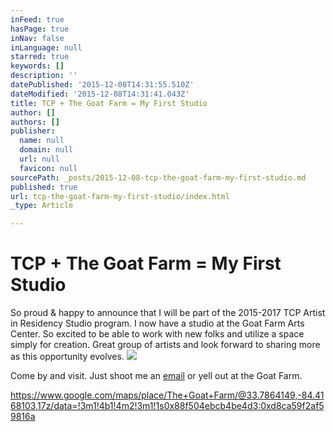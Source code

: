 ```yaml
---
inFeed: true
hasPage: true
inNav: false
inLanguage: null
starred: true
keywords: []
description: ''
datePublished: '2015-12-08T14:31:55.510Z'
dateModified: '2015-12-08T14:31:41.043Z'
title: TCP + The Goat Farm = My First Studio
author: []
authors: []
publisher:
  name: null
  domain: null
  url: null
  favicon: null
sourcePath: _posts/2015-12-08-tcp-the-goat-farm-my-first-studio.md
published: true
url: tcp-the-goat-farm-my-first-studio/index.html
_type: Article

---
```

# TCP + The Goat Farm = My First Studio

So proud & happy to announce that I will be part of the 2015-2017 TCP Artist in Residency Studio program. I now have a studio at the Goat Farm Arts Center. So excited to be able to work with new folks and utilize a space simply for creation. Great group of artists and look forward to sharing more as this opportunity evolves.
![](https://the-grid-user-content.s3-us-west-2.amazonaws.com/ec2e3bdb-742d-4971-8675-ca2e84f98c46.jpg)

Come by and visit. Just shoot me an [email][0] or yell out at the Goat Farm.

https://www.google.com/maps/place/The+Goat+Farm/@33.7864149,-84.4168103,17z/data=!3m1!4b1!4m2!3m1!1s0x88f504ebcb4be4d3:0xd8ca59f2af59816a

[0]: mailto:info@johntindel.com
